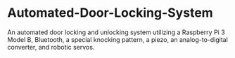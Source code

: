 # Automated-Door-Locking-System
An automated door locking and unlocking system utilizing a Raspberry Pi 3 Model B, Bluetooth, a special knocking pattern, a piezo, an analog-to-digital converter, and robotic servos.
